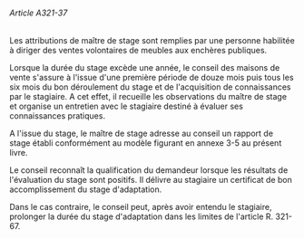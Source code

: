 ###### Article A321-37

Les attributions de maître de stage sont remplies par une personne habilitée à diriger des ventes volontaires de meubles aux enchères publiques.

Lorsque la durée du stage excède une année, le conseil des maisons de vente s'assure à l'issue d'une première période de douze mois puis tous les six mois du bon déroulement du stage et de l'acquisition de connaissances par le stagiaire. A cet effet, il recueille les observations du maître de stage et organise un entretien avec le stagiaire destiné à évaluer ses connaissances pratiques.

A l'issue du stage, le maître de stage adresse au conseil un rapport de stage établi conformément au modèle figurant en annexe 3-5 au présent livre.

Le conseil reconnaît la qualification du demandeur lorsque les résultats de l'évaluation du stage sont positifs. Il délivre au stagiaire un certificat de bon accomplissement du stage d'adaptation.

Dans le cas contraire, le conseil peut, après avoir entendu le stagiaire, prolonger la durée du stage d'adaptation dans les limites de l'article R. 321-67.

